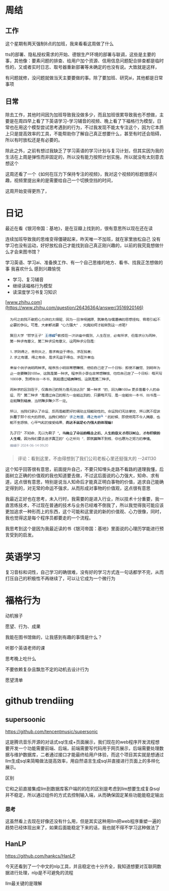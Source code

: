 # 周结

## 工作

这个星期有两天强制8点的加班，我来看看这周做了什么

tts的部署、隐私授权需求的开始、德银生产环境的部署与联调，这些是主要的事，其他像：要素问题的排查、给用户加个资源、信用信息问题配合排查都是临时性的，又或者实时日志、取号器重新部署等未确定的也没有说。大致就是这样，

有问题就修，没问题就做当天主要要做的事。除了要加班、研究ai，其他都是日常事项

## 日常

除去工作，其他时间因为加班导致我没做多少，而且加班很累导致我也不想做，主要是在周四早上看了下英语学习-学习辅音的视频、晚上看了下福格行为模型，日常也在用这个模型尝试思考遇到的行为，不过我发现不能太专注这个，因为它本质上只是提高效率的工具，不能帮助你了解自己真正想要什么，甚至有时还会阻碍，所以有时放松还是有必要的。

除此之外，之前有想过我缺乏了学习英语的学习计划与复习计划，但其实因为我的生活在上周是弹性而非固定的，所以没有能力按照计划实施，所以就没有太刻意去想这个

这周还看了一个《如何在压力下保持专注的视频》，我对这个视频的标题很感兴趣，视频里提出来的是需要给自己一个切换空挡的时间，

这周开始变得更热了，

# 日记

最近在看《银河帝国：基地》，是在豆瓣上找到的，很有意思所以现在还在读

连续加班导致我的思维变得僵硬起来，昨天唯一不加班，就在家里放松自己 没有学习也没有运动，好好放松自己才能找到自己真正刚兴趣的，以前的我究竟想做什么才会来图书馆？

学习英语、学习ai、准备换工作、有一个自己思维的地方、看书、找我正怎想做的事 我喜欢什么 感到兴趣愉悦

- 学习、复习辅音
- 继续读福格行为模型
- 读深度学习书复习知识

[www.zhihu.com](https://www.zhihu.com/question/26436364/answer/3516920146)

![img_1.png](../../img/img_1.png)

> 评论：看到这里，不由得想到了我们公司老板心里还挺强大的 --241130

这个知乎回答很有意思，前面提升自己，不要只知埋头走路不看路的道理我懂，后面树立正确的价值观的我也知道要去做，不过这后面说的心力强大，知命、求有道，这点很有意思，特别是说当人知命后才能真正明白事物的价值，追求自己能确定得到的，对无常的命运不强求，从而形成对事物的价值观，这点很有意思

我最近正好也在思考，未入行时，我需要的是进入行业，所以技术十分重要，我一直苦练技术，不过现在普通的技术与业务已经难不倒我了，所以我觉得我可能应该更加追求一种形而上的东西，这个可能和这里说的新的价值观、心力很像，同时，我也觉得这是每个程序员都要走的一个流程。

我思考到这个是因为我最近读的书《银河帝国：基地》里面说的心理历学能进行预言受到的启发。

# 英语学习

复习音标和词性，自己学习的确很难，没有好的学习方式连一句话都学不完，从而打压自己的积极性不再继续了，可以让它成为一个微行为

# 福格行为

动机猴子

愿望、行为、成果

我能在图书馆做的，让我感到有趣的事情是什么？

听那个英语老师的课

思考晚上吃什么

不要依赖复杂且飘忽不定的动机去设计行为

愿望清单

# github trendiing

## supersoonic

https://github.com/tencentmusic/supersonic

这是腾讯音乐开源的对话式sql生成+页面展示，我们现在的web程序开发流程想要开发一个功能需要前端、后端，前端需要写代码用于网页展示，后端需要处理数据与维护数据库，二者通过接口才能最终给用户体验，而这个项目其实就是想通过llm生成sql来简略做法提高效率，用自然语言生成sql并直接进行页面上的多样化展示。

区别

它和之前直接集成llm到数据库客户端的的在的区别是考虑到llm想要生成复杂sql并不稳定，所以通过组件的方式去控制输入端，从而确保固定某些功能能稳定输出

### 思考

这虽然看上去现在好像还没有什么用，但是其实这种用llm把web程序重塑一遍的趋势已经体现出来了，如果后面能稳定下来的话，我也就不得不学习这种做法了

## HanLP

https://github.com/hankcs/HanLP

今天还看到了一个中文的nlp工具，并且稳定也十分齐全，我知道想要对互联网数据进行处理，nlp是不可避免的流程

llm最关键的是理解